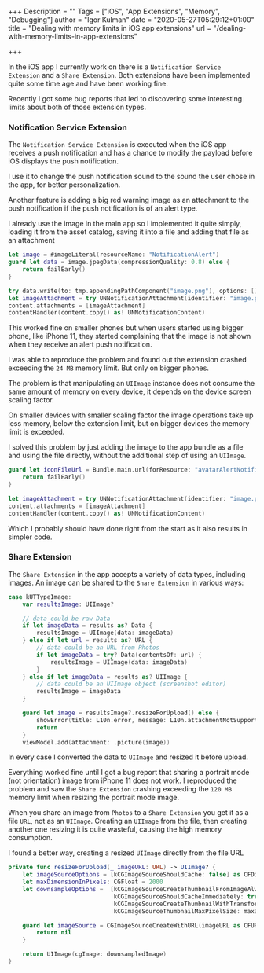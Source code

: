 +++
Description = ""
Tags = ["iOS", "App Extensions", "Memory", "Debugging"]
author = "Igor Kulman"
date = "2020-05-27T05:29:12+01:00"
title = "Dealing with memory limits in iOS app extensions"
url = "/dealing-with-memory-limits-in-app-extensions"

+++

In the iOS app I currently work on there is a `Notification Service Extension` and a `Share Extension`. Both extensions have been implemented quite some time age and have been working fine.

Recently I got some bug reports that led to discovering some interesting limits about both of those extension types.

### Notification Service Extension

The `Notification Service Extension` is executed when the iOS app receives a push notification and has a chance to modify the payload before iOS displays the push notification.

I use it to change the push notification sound to the sound the user chose in the app, for better personalization.

Another feature is adding a big red warning image as an attachment to the push notification if the push notification is of an alert type.

I already use the image in the main app so I implemented it quite simply, loading it from the asset catalog, saving it into a file and adding that file as an attachment

```swift
let image = #imageLiteral(resourceName: "NotificationAlert")
guard let data = image.jpegData(compressionQuality: 0.8) else {
    return failEarly()
}

try data.write(to: tmp.appendingPathComponent("image.png"), options: [])
let imageAttachment = try UNNotificationAttachment(identifier: "image.png", url: fileURL, options: nil)
content.attachments = [imageAttachment]
contentHandler(content.copy() as! UNNotificationContent)

```

This worked fine on smaller phones but when users started using bigger phone, like iPhone 11, they started complaining that the image is not shown when they receive an alert push notification.

I was able to reproduce the problem and found out the extension crashed exceeding the `24 MB` memory limit. But only on bigger phones.

The problem is that manipulating an `UIImage` instance does not consume the same amount of memory on every device, it depends on the device screen scaling factor.

On smaller devices with smaller scaling factor the image operations take up less memory, below the extension limit, but on bigger devices the memory limit is exceeded.

I solved this problem by just adding the image to the app bundle as a file and using the file directly, without the additional step of using an `UIImage`.

<!--more-->

```swift
guard let iconFileUrl = Bundle.main.url(forResource: "avatarAlertNotifications", withExtension: "png") else {
	return failEarly()
}

let imageAttachment = try UNNotificationAttachment(identifier: "image.png", url: iconFileUrl, options: nil)
content.attachments = [imageAttachment]
contentHandler(content.copy() as! UNNotificationContent)
```

Which I probably should have done right from the start as it also results in simpler code.

### Share Extension

The `Share Extension` in the app accepts a variety of data types, including images. An image can be shared to the `Share Extension` in various ways:

```swift
case kUTTypeImage:
    var resultsImage: UIImage?

    // data could be raw Data
    if let imageData = results as? Data {
        resultsImage = UIImage(data: imageData)
    } else if let url = results as? URL {
    	// data could be an URL from Photos
		if let imageData = try? Data(contentsOf: url) {
	    	resultsImage = UIImage(data: imageData)
		}
    } else if let imageData = results as? UIImage {
    	// data could be an UIImage object (screenshot editor)
        resultsImage = imageData
    }

    guard let image = resultsImage?.resizeForUpload() else {
        showError(title: L10n.error, message: L10n.attachmentNotSupported, closeDialog: true)
        return
    }
    viewModel.add(attachment: .picture(image))
```

In every case I converted the data to `UIImage` and resized it before upload.

Everything worked fine until I got a bug report that sharing a portrait mode (not orientation) image from iPhone 11 does not work. I reproduced the problem and saw the `Share Extension` crashing exceeding the `120 MB` memory limit when resizing the portrait mode image.

When you share an image from `Photos` to a `Share Extension` you get it as a file `URL`, not as an `UIImage`. Creating an `UIImage` from the file, then creating another one resizing it is quite wasteful, causing the high memory consumption.

I found a better way, creating a resized `UIImage` directly from the file URL

```swift
private func resizeForUpload(_ imageURL: URL) -> UIImage? {
	let imageSourceOptions = [kCGImageSourceShouldCache: false] as CFDictionary
	let maxDimensionInPixels: CGFloat = 2000
	let downsampleOptions =  [kCGImageSourceCreateThumbnailFromImageAlways: true,
	                          kCGImageSourceShouldCacheImmediately: true,
	                          kCGImageSourceCreateThumbnailWithTransform: true,
	                          kCGImageSourceThumbnailMaxPixelSize: maxDimensionInPixels] as CFDictionary

	guard let imageSource = CGImageSourceCreateWithURL(imageURL as CFURL, imageSourceOptions), let downsampledImage =  CGImageSourceCreateThumbnailAtIndex(imageSource, 0, downsampleOptions) else {
	    return nil
	}

	return UIImage(cgImage: downsampledImage)
}
```
